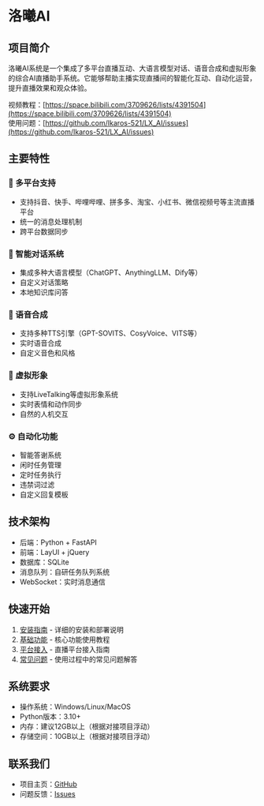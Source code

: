 # 洛曦AI

## 项目简介

洛曦AI系统是一个集成了多平台直播互动、大语言模型对话、语音合成和虚拟形象的综合AI直播助手系统。它能够帮助主播实现直播间的智能化互动、自动化运营，提升直播效果和观众体验。


视频教程：[https://space.bilibili.com/3709626/lists/4391504](https://space.bilibili.com/3709626/lists/4391504)  
使用问题：[https://github.com/Ikaros-521/LX_AI/issues](https://github.com/Ikaros-521/LX_AI/issues)  


## 主要特性

### 🎯 多平台支持
- 支持抖音、快手、哔哩哔哩、拼多多、淘宝、小红书、微信视频号等主流直播平台
- 统一的消息处理机制
- 跨平台数据同步

### 🤖 智能对话系统
- 集成多种大语言模型（ChatGPT、AnythingLLM、Dify等）
- 自定义对话策略
- 本地知识库问答

### 🎤 语音合成
- 支持多种TTS引擎（GPT-SOVITS、CosyVoice、VITS等）
- 实时语音合成
- 自定义音色和风格

### 👾 虚拟形象
- 支持LiveTalking等虚拟形象系统
- 实时表情和动作同步
- 自然的人机交互

### ⚙️ 自动化功能
- 智能答谢系统
- 闲时任务管理
- 定时任务执行
- 违禁词过滤
- 自定义回复模板

## 技术架构

- 后端：Python + FastAPI
- 前端：LayUI + jQuery
- 数据库：SQLite
- 消息队列：自研任务队列系统
- WebSocket：实时消息通信

## 快速开始

1. [安装指南](install.md) - 详细的安装和部署说明
2. [基础功能](features/basic.md) - 核心功能使用教程
3. [平台接入](features/platform.md) - 直播平台接入指南
4. [常见问题](faq.md) - 使用过程中的常见问题解答

## 系统要求

- 操作系统：Windows/Linux/MacOS
- Python版本：3.10+
- 内存：建议12GB以上（根据对接项目浮动）
- 存储空间：10GB以上（根据对接项目浮动）

## 联系我们

- 项目主页：[GitHub](https://github.com/Ikaros-521/LX_AI)
- 问题反馈：[Issues](https://github.com/Ikaros-521/LX_AI/issues)

